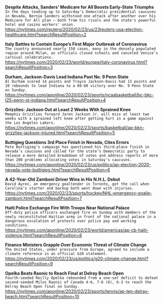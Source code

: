 **Despite Attacks, Sanders' Medicare for All Boosts Early-State Triumphs**\
`In the days leading up to Saturday's Democratic presidential caucuses in Nevada, Bernie Sanders withstood one attack after another over his Medicare for All plan – both from his rivals and the state's powerful hotel and casino workers' union.`\
https://nytimes.com/reuters/2020/02/23/us/23reuters-usa-election-healthcare.html?searchResultPosition=2

**Italy Battles to Contain Europe’s First Major Outbreak of Coronavirus**\
`The country announced nearly 150 cases, many in the densely populated region around Milan, as officials closed schools and canceled Venice’s carnival celebrations.`\
https://nytimes.com/2020/02/23/world/europe/italy-coronavirus.html?searchResultPosition=3

**Durham, Jackson-Davis Lead Indiana Past No. 9 Penn State**\
`Al Durham scored 14 points and Trayce Jackson-Davis had 13 points and 10 rebounds to lead Indiana to a 68-60 victory over No. 9 Penn State on Sunday.`\
https://nytimes.com/aponline/2020/02/23/sports/ncaabasketball/bc-bkc-t25-penn-st-indiana.html?searchResultPosition=4

**Grizzlies: Jackson Out at Least 2 Weeks With Sprained Knee**\
`Memphis Grizzlies forward Jaren Jackson Jr. will miss at least two weeks with a sprained left knee after getting hurt in a game against the Los Angeles Lakers. `\
https://nytimes.com/aponline/2020/02/23/sports/basketball/ap-bkn-grizzlies-jackson-injured.html?searchResultPosition=5

**Buttigieg Questions 3rd Place Finish in Nevada, Cites Errors**\
`Pete Buttigieg’s campaign has questioned his third-place finish in Nevada’s caucuses and called for the state’s Democratic party to release a more detailed breakdown of votes and address reports of more than 200 problems allocating votes in Saturday’s caucuses. `\
https://nytimes.com/aponline/2020/02/23/us/politics/ap-election-2020-nevada-vote-buttigieg.html?searchResultPosition=6

**A 42-Year-Old Zamboni Driver Wins in His N.H.L. Debut**\
`David Ayres, an emergency goaltender in Toronto, got the call when Carolina’s starter and backup both went down with injuries.`\
https://nytimes.com/2020/02/23/sports/hockey/NHL-emergency-goalie-zamboni.html?searchResultPosition=7

**Haiti Police Exchange Fire With Troops Near National Palace**\
`Off-duty police officers exchanged fire on Sunday with members of the newly reconstituted Haitian army in front of the national palace in a dangerous escalation of protests over police pay and working conditions. `\
https://nytimes.com/aponline/2020/02/23/world/americas/ap-cb-haiti-violence.html?searchResultPosition=8

**Finance Ministers Grapple Over Economic Threat of Climate Change**\
`The United States, under pressure from Europe, agreed to include a climate reference in an official G20 statement.`\
https://nytimes.com/2020/02/23/us/politics/g20-climate-change.html?searchResultPosition=9

**Opelka Beats Raonic to Reach Final at Delray Beach Open**\
`Fourth-seeded Reilly Opelka rebounded from a one-set deficit to defeat second-seeded Milos Raonic of Canada 4-6, 7-6 (6), 6-3 to reach the Delray Beach Open final on Sunday.`\
https://nytimes.com/aponline/2020/02/23/sports/tennis/ap-ten-delray-beach.html?searchResultPosition=10

